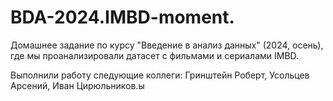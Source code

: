 # BDA-2024.IMBD-moment.

Домашнее задание по курсу "Введение в анализ данных" (2024, осень), где мы проанализировали датасет с фильмами и сериалами IMBD. 

Выполнили работу следующие коллеги: Гринштейн Роберт, Усольцев Арсений, Иван Цирюльников.ы
